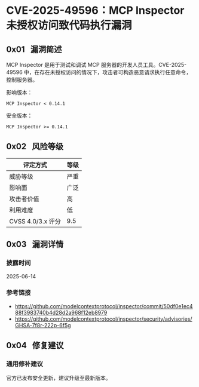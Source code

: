 # CVE-2025-49596：MCP Inspector 未授权访问致代码执行漏洞

## 0x01   漏洞简述

MCP Inspector 是用于测试和调试 MCP 服务器的开发人员工具。CVE-2025-49596 中，在存在未授权访问的情况下，攻击者可构造恶意请求执行任意命令，控制服务器。

影响版本：

```
MCP Inspector < 0.14.1
```

安全版本：

```
MCP Inspector >= 0.14.1
```

## 0x02   风险等级

| 评定方式            | 等级  |
| --------------- | --- |
| 威胁等级            | 严重  |
| 影响面             | 广泛  |
| 攻击者价值           | 高   |
| 利用难度            | 低   |
| CVSS 4.0/3.x 评分 | 9.5 |

## 0x03   漏洞详情

### 披露时间

2025-06-14

### 参考链接

- https://github.com/modelcontextprotocol/inspector/commit/50df0e1ec488f3983740b4d28d2a968f12eb8979
- https://github.com/modelcontextprotocol/inspector/security/advisories/GHSA-7f8r-222p-6f5g

## 0x04   修复建议

### 通用修补建议

官方已发布安全更新，建议升级至最新版本。

